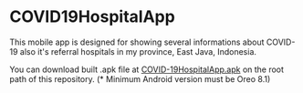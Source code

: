 # COVID19HospitalApp
This mobile app is designed for showing several informations about COVID-19 also it's referral hospitals in my province, East Java, Indonesia.

You can download built .apk file at <a href="https://github.com/imamhanafi1998/COVID19HospitalApp/blob/master/COVID-19HospitalApp.apk">COVID-19HospitalApp.apk<a> on the root path of this repository.
(* Minimum Android version must be Oreo 8.1)
